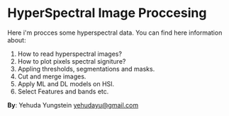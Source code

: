 # **HyperSpectral Image Proccesing**

Here i'm procces some hyperspectral data. You can find here information about:

1. How to read hyperspectral images?
2. How to plot pixels spectral signiture?
3. Appling thresholds, segmentations and masks.
4. Cut and merge images.
5. Apply ML and DL models on HSI.
6. Select Features and bands etc.


**By**: Yehuda Yungstein yehudayu@gmail.com
